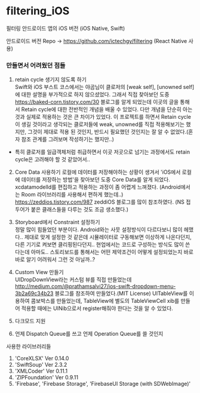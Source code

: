 # filtering_iOS
필터링 안드로이드 앱의 iOS 버전 (iOS Native, Swift)

안드로이드 버전 Repo -> https://github.com/ictechgy/filtering (React Native 사용)     
      
      
### 만들면서 어려웠던 점들
1. retain cycle 생기지 않도록 하기   
 Swift와 iOS 부스트 코스에서는 야곰님이 클로저의 [weak self], [unowned self]에 대한 설명을 부가적으로 하지 않으셨었다. 그래서 직접 찾아보던 도중 https://baked-corn.tistory.com/30 블로그를 알게 되었는데 이곳의 글을 통해서 Retain cycle에 대한 전반적인 개념을 배울 수 있었다. 다만 개념을 단순히 아는 것과 실제로 적용하는 것은 큰 차이가 있었다. 이 프로젝트를 하면서 Retain cycle이 생길 것이라고 생각되는 클로저들에 weak, unowned를 직접 적용해보기는 했지만, 그것이 제대로 적용 된 것인지, 반드시 필요했던 것인지는 잘 알 수 없었다.(혼자 참조 관계를 그려보며 작성하기는 했지만..)    
 - 특히 클로저를 일급객체처럼 취급하면서 이곳 저곳으로 넘기는 과정에서도 retain cycle은 고려해야 할 것 같았어서..    
   
2. Core Data 사용하기
 로컬에 데이터를 저장해야하는 상황이 생겨서 'iOS에서 로컬에 데이터를 저장하는 방법'을 찾아보던 도중 Core Data를 알게 되었다. xcdatamodelId를 편집하고 적용하는 과정이 좀 어렵게 느껴졌다. (Android에서는 Room 라이브러리를 사용해서 편하게 했는데..) https://zeddios.tistory.com/987 zeddiOS 블로그를 많이 참조하였다. (NS 접두어가 붙은 클래스들을 다루는 것도 조금 생소했다.)   
   
3. Storyboard에서 Constraint 설정하기   
 정말 많이 힘들었던 부분이다. Android와는 사뭇 설정방식이 다르다보니 많이 헤맸다.. 제대로 맞게 설정한 것 같은데 시뮬레이터로 구동해보면 이상하게 나온다던지, 다른 기기로 켜보면 클리핑된다던지..
 현업에서는 코드로 구성하는 방식도 많이 쓴다는데 아마도.. 스토리보드를 통해서는 어떤 제약조건이 어떻게 설정되었는지 바로바로 알기 어려워서 그런 것 아닐까..?
 
4. Custom View 만들기   
 UIDropDownView라는 커스텀 뷰를 직접 만들었는데 http://medium.com/@prathamsalvi27/ios-swift-dropdown-menu-3b2a69c34b23 블로그를 참조하여 만들었다.(MIT License) UITableView를 이용하여 콤보박스를 만들었는데, TableView에 별도의 TableViewCell xib를 만들어 적용할 때에는 UINib으로서 register해줘야 한다는 것을 알 수 있었다.    
   
5. 다크모드 지원   
6. 언제 Dispatch Queue를 쓰고 언제 Operation Queue를 쓸 것인지   

   
사용한 라이브러리들  
1. 'CoreXLSX' Ver 0.14.0   
2. 'SwiftSoup' Ver 2.3.2   
3. 'XMLCoder' Ver 0.11.1
4. 'ZIPFoundation' Ver 0.9.11
5. 'Firebase', 'Firebase Storage', 'FirebaseUI Storage (with SDWebImage)'   
